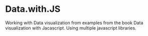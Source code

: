 # Data.with.JS
Working with Data visualization from examples from the book Data visualization with Jacascript. Using multiple javascript libraries. 
